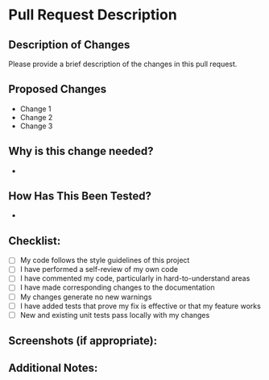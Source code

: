 # Pull Request Description

## Description of Changes

Please provide a brief description of the changes in this pull request.

## Proposed Changes

-   Change 1
-   Change 2
-   Change 3

## Why is this change needed?

-

## How Has This Been Tested?

-

## Checklist:

-   [ ] My code follows the style guidelines of this project
-   [ ] I have performed a self-review of my own code
-   [ ] I have commented my code, particularly in hard-to-understand areas
-   [ ] I have made corresponding changes to the documentation
-   [ ] My changes generate no new warnings
-   [ ] I have added tests that prove my fix is effective or that my feature works
-   [ ] New and existing unit tests pass locally with my changes

## Screenshots (if appropriate):

## Additional Notes:
